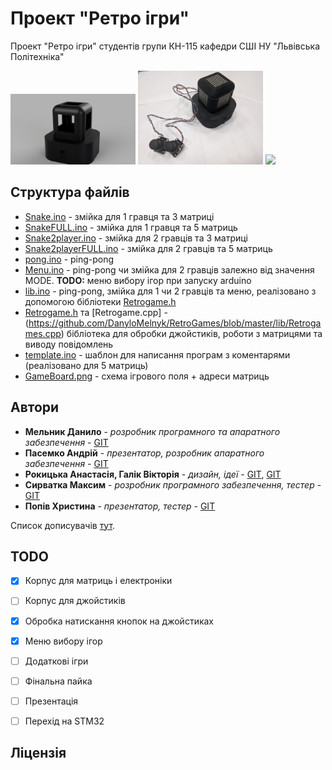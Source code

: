 # Проект "Ретро ігри"

Проект "Ретро ігри" студентів групи КН-115 кафедри СШІ НУ "Львівська Політехніка"

<img src="https://github.com/DanyloMelnyk/RetroGames/blob/master/img/model1.png" width="200">
<img src="https://github.com/DanyloMelnyk/RetroGames/blob/master/img/photo1.png" width="200">
<img src="https://github.com/DanyloMelnyk/RetroGames/blob/master/img/on.png" width="200">

## Структура файлів
* [Snake.ino](https://github.com/DanyloMelnyk/RetroGames/blob/master/Games/Snake/Snake.ino) - змійка для 1 гравця та 3 матриці
* [SnakeFULL.ino](https://github.com/DanyloMelnyk/RetroGames/blob/master/Games/SnakeFULL/SnakeFULL.ino) - змійка для 1 гравця та 5 матриць
* [Snake2player.ino](https://github.com/DanyloMelnyk/RetroGames/blob/master/Games/Snake2player/Snake2player.ino) - змійка для 2 гравців та 3 матриці
* [Snake2playerFULL.ino](https://github.com/DanyloMelnyk/RetroGames/blob/master/Games/Snake2playerFULL/Snake2playerFULL.ino) - змійка для 2 гравців та 5 матриць
* [pong.ino](https://github.com/DanyloMelnyk/RetroGames/blob/master/Games/pong/pong.ino) - ping-pong
* [Menu.ino](https://github.com/DanyloMelnyk/RetroGames/blob/master/Menu/Menu.ino) - ping-pong чи змійка для 2 гравців залежно від значення MODE. **TODO:** меню вибору ігор при запуску arduino
* [lib.ino](https://github.com/DanyloMelnyk/RetroGames/blob/master/lib/lib.ino) - ping-pong, змійка для 1 чи 2 гравців та меню, реалізовано з допомогою бібліотеки [Retrogame.h](https://github.com/DanyloMelnyk/RetroGames/blob/master/lib/Retrogame.h)
* [Retrogame.h](https://github.com/DanyloMelnyk/RetroGames/blob/master/lib/Retrogame.h) та [Retrogame.cpp] -(https://github.com/DanyloMelnyk/RetroGames/blob/master/lib/Retrogames.cpp) бібліотека для обробки джойстиків, роботи з матрицями та виводу повідомлень
* [template.ino](https://github.com/DanyloMelnyk/RetroGames/blob/master/template/template.ino) - шаблон для написання програм з коментарями (реалізовано для 5 матриць)
* [GameBoard.png](https://github.com/DanyloMelnyk/RetroGames/blob/master/GameBoard.png) - схема ігрового поля + адреси матриць

## Автори

* **Мельник Данило** - *розробник програмного та апаратного забезпечення* - [GIT](https://github.com/DanyloMelnyk)
* **Пасемко Андрій** - *презентатор, розробник апаратного забезпечення* - [GIT](https://github.com/Pasemko)
* **Рокицька Анастасія, Галік Вікторія** - *дизайн, ідеї* - [GIT](https://github.com/Anastasiia-Rokytska), [GIT](https://github.com/VictoriaHalik)
* **Сирватка Максим** - *розробник програмного забезпечення, тестер* - [GIT](https://github.com/maxymsyrvatka)
* **Попів Христина** - *презентатор, тестер* - [GIT](https://github.com/Khrystynapopiv)



Список дописувачів [тут](https://github.com/DanyloMelnyk/RetroGames/graphs/contributors).

## TODO

- [X] Корпус для матриць і електроніки
- [ ] Корпус для джойстиків
- [X] Обробка натискання кнопок на джойстиках
- [X] Меню вибору ігор
- [ ] Додаткові ігри
- [ ] Фінальна пайка
- [ ] Презентація

- [ ] Перехід на STM32

## Ліцензія
